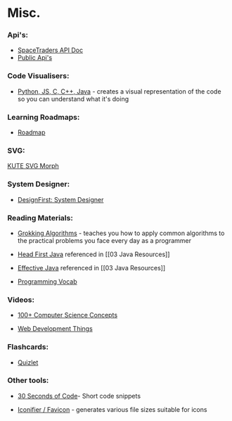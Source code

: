 
# Misc.

### Api's:  
- [SpaceTraders API Doc](https://docs.spacetraders.io/)
- [Public Api's](https://github.com/public-apis/public-apis#books)


### Code Visualisers:  
- [Python, JS, C, C++, Java](https://pythontutor.com/visualize.html#mode=edit) - creates a visual representation of the code so you can understand what it's doing


### Learning Roadmaps:  
- [Roadmap](https://roadmap.sh/)


### SVG:  
[KUTE SVG Morph](http://thednp.github.io/kute.js/svgMorph.html)


### System Designer:  
- [DesignFirst: System Designer](https://designfirst.io/systemdesigner/)


### Reading Materials:   
- [Grokking Algorithms](https://edu.anarcho-copy.org/Algorithm/grokking-algorithms-illustrated-programmers-curious.pdf) - teaches you how to apply common algorithms to the practical problems you face every day as a programmer

- [Head First Java](https://www.pdfiles.net/storage/Books/headfirst/Head_First_Java_A_Brain-Friendly_Guide.pdf) referenced in [[03 Java Resources]]

- [Effective Java](https://kea.nu/files/textbooks/new/Effective%20Java%20%282017%2C%20Addison-Wesley%29.pdf) referenced in [[03 Java Resources]]

- [Programming Vocab](https://www.programmingforbeginnersbook.com/blog/expand_your_programming_vocabulary/)


### Videos:  
- [100+ Computer Science Concepts](https://www.youtube.com/watch?v=-uleG_Vecis&t=708s&ab_channel=Fireship)

- [Web Development Things ](https://www.youtube.com/watch?v=erEgovG9WBs&ab_channel=Fireship)


### Flashcards:
- [Quizlet](https://quizlet.com/latest)


### Other tools:  
- [30 Seconds of Code](https://www.30secondsofcode.org/)- Short code snippets

- [Iconifier / Favicon](https://iconifier.net/index.php?iconified=20230505213141_owenwow.png) - generates various file sizes suitable for icons

